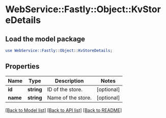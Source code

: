 # WebService::Fastly::Object::KvStoreDetails

## Load the model package
```perl
use WebService::Fastly::Object::KvStoreDetails;
```

## Properties
Name | Type | Description | Notes
------------ | ------------- | ------------- | -------------
**id** | **string** | ID of the store. | [optional] 
**name** | **string** | Name of the store. | [optional] 

[[Back to Model list]](../README.md#documentation-for-models) [[Back to API list]](../README.md#documentation-for-api-endpoints) [[Back to README]](../README.md)


